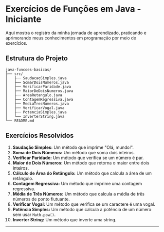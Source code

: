 # Exercícios de Funções em Java - Iniciante

Aqui mostra o registro da minha jornada de aprendizado, praticando e aprimorando meus conhecimentos em programação por meio de exercícios.


## Estrutura do Projeto

```
java-funcoes-basicas/
├── src/
│   ├── SaudacaoSimples.java
│   ├── SomarDoisNumeros.java
│   ├── VerificarParidade.java
│   ├── MaiorDeDoisNumeros.java
│   ├── AreaRetangulo.java
│   ├── ContagemRegressiva.java
│   ├── MediaTresNumeros.java
│   ├── VerificarVogal.java
│   ├── PotenciaSimples.java
│   └── InverterString.java
└── README.md
```

## Exercícios Resolvidos

1.  **Saudação Simples:** Um método que imprime "Olá, mundo!".
2.  **Soma de Dois Números:** Um método que soma dois inteiros.
3.  **Verificar Paridade:** Um método que verifica se um número é par.
4.  **Maior de Dois Números:** Um método que retorna o maior entre dois inteiros.
5.  **Cálculo de Área do Retângulo:** Um método que calcula a área de um retângulo.
6.  **Contagem Regressiva:** Um método que imprime uma contagem regressiva.
7.  **Média de Três Números:** Um método que calcula a média de três números de ponto flutuante.
8.  **Verificar Vogal:** Um método que verifica se um caractere é uma vogal.
9.  **Potência Simples:** Um método que calcula a potência de um número sem usar `Math.pow()`.
10. **Inverter String:** Um método que inverte uma string.

---
